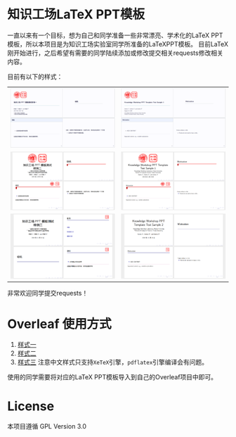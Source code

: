 # 知识工场LaTeX PPT模板

一直以来有一个目标，想为自己和同学准备一些非常漂亮、学术化的LaTeX PPT模板，所以本项目是为知识工场实验室同学所准备的LaTeXPPT模板。
目前LaTeX刚开始进行，之后希望有需要的同学陆续添加或修改提交相关requests修改相关内容。

目前有以下的样式：
<table>
  <tr>
    <td><img src="asserts/style1-cn.png" width="300"></td>
    <td><img src="asserts/style1-en.png" width="300"></td>
  </tr>
  <tr>
    <td><img src="asserts/style2-cn.png" width="300"></td>
    <td><img src="asserts/style2-en.png" width="300"></td>
  </tr>
  <tr>
    <td><img src="asserts/style3-cn.png" width="300"></td>
    <td><img src="asserts/style3-en.png" width="300"></td>
  </tr>
</table>

非常欢迎同学提交requests！
# Overleaf 使用方式
1. [样式一](https://www.overleaf.com/read/zdvbqghvjgfs#d1613a)
2. [样式二](https://www.overleaf.com/read/pgsdgpxfxqww#f535d7)
3. [样式三](https://www.overleaf.com/read/fydcmkpkpkzp#5a1138)
注意中文样式只支持`XeTeX`引擎，`pdflatex`引擎编译会有问题。

使用的同学需要将对应的LaTeX PPT模板导入到自己的Overleaf项目中即可。
# License
本项目遵循 GPL Version 3.0
